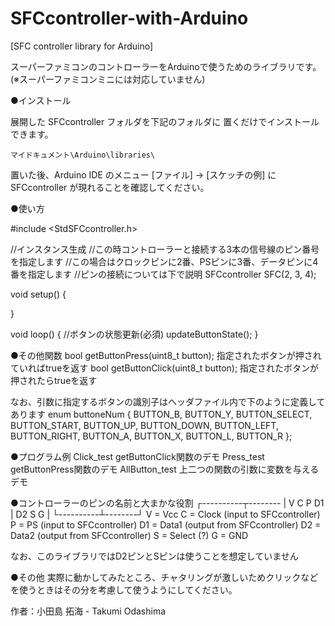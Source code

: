 # SFCcontroller-with-Arduino


[SFC controller library for Arduino]

スーパーファミコンのコントローラーをArduinoで使うためのライブラリです。
(※スーパーファミコンミニには対応していません)

●インストール

展開した SFCcontroller フォルダを下記のフォルダに
置くだけでインストールできます。

	マイドキュメント\Arduino\libraries\

置いた後、Arduino IDE のメニュー [ファイル] → [スケッチの例] に
SFCcontroller が現れることを確認してください。

●使い方

  #include <StdSFCcontroller.h>

  //インスタンス生成
  //この時コントローラーと接続する3本の信号線のピン番号を指定します
  //この場合はクロックピンに2番、PSピンに3番、データピンに4番を指定します
  //ピンの接続については下で説明
  SFCcontroller SFC(2, 3, 4);

  void setup()
  {

  }

  void loop()
  {
    //ボタンの状態更新(必須)
    updateButtonState();
  }

●その他関数
  bool getButtonPress(uint8_t button);
    指定されたボタンが押されていればtrueを返す
  bool getButtonClick(uint8_t button);
    指定されたボタンが押されたらtrueを返す

  なお、引数に指定するボタンの識別子はヘッダファイル内で下のように定義してあります
  enum buttoneNum
  {
    BUTTON_B,
    BUTTON_Y,
    BUTTON_SELECT,
    BUTTON_START,
    BUTTON_UP,
    BUTTON_DOWN,
    BUTTON_LEFT,
    BUTTON_RIGHT,
    BUTTON_A,
    BUTTON_X,
    BUTTON_L,
    BUTTON_R
  };

●プログラム例
  Click_test
    getButtonClick関数のデモ
  Press_test
    getButtonPress関数のデモ
  AllButton_test
    上二つの関数の引数に変数を与えるデモ

●コントローラーのピンの名前と大まかな役割
   ┌----------┬--------
   | V C P D1 | D2 S G |
   └----------┴--------┘
   V  = Vcc
   C  = Clock (input to SFCcontroller)
   P  = PS    (input to SFCcontroller)
   D1 = Data1 (output from SFCcontroller)
   D2 = Data2 (output from SFCcontroller)
   S  = Select (?)
   G  = GND

   なお、このライブラリではD2ピンとSピンは使うことを想定していません

●その他
  実際に動かしてみたところ、チャタリングが激しいためクリックなどを使うときはその分を考慮して使うようにしてください。

作者：小田島 拓海 - Takumi Odashima
